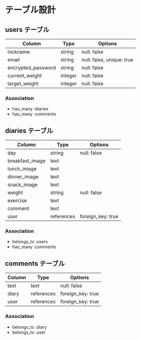 # テーブル設計

## users テーブル

| Column             | Type    | Options                   |
| ------------------ | ------- | ------------------------- |
| nickname           | string  | null: false               |
| email              | string  | null: false, unique: true |
| encrypted_password | string  | null: false               |
| current_weight     | integer | null: false               |
| target_weight      | integer | null: false               |

### Association

- has_many :diaries
- has_many :comments

## diaries テーブル

| Column          | Type       | Options           |
| --------------- | ---------- | ----------------- |
| day             | string     | null: false       |
| breakfast_image | text       |                   |
| lunch_image     | text       |                   |
| dinner_image    | text       |                   |
| snack_image     | text       |                   |
| weight          | string     | null: false       |
| exercise        | text       |                   |
| comment         | text       |                   |
| user            | references | foreign_key: true |

### Association

- belongs_to :users
- has_many :comments

## comments テーブル

| Column             | Type       | Options           |
| ------------------ | ---------- | ----------------- |
| text               | text       | null: false       |
| diary              | references | foreign_key: true |
| user               | references | foreign_key: true |

### Association

- belongs_to :diary
- belongs_to :user